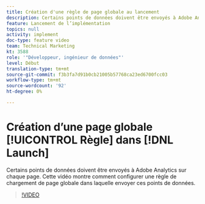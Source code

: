 ```yaml
---
title: Création d'une règle de page globale au lancement
description: Certains points de données doivent être envoyés à Adobe Analytics sur chaque page. Cette vidéo montre comment configurer une règle de chargement de page globale pour envoyer ces points de données.
feature: Lancement de l’implémentation
topics: null
activity: implement
doc-type: feature video
team: Technical Marketing
kt: 3588
role: '"Développeur, ingénieur de données"'
level: Début
translation-type: tm+mt
source-git-commit: f3b3fa7d91b0cb21005b57768ca23ed6700fcc03
workflow-type: tm+mt
source-wordcount: '92'
ht-degree: 0%

---
```



# Création d’une page globale [!UICONTROL Règle] dans [!DNL Launch]

Certains points de données doivent être envoyés à Adobe Analytics sur chaque page. Cette vidéo montre comment configurer une règle de chargement de page globale dans laquelle envoyer ces points de données.

>[!VIDEO](https://video.tv.adobe.com/v/28769/?quality=12)
